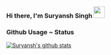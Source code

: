 ### Hi there, I'm Suryansh Singh <img src="https://raw.githubusercontent.com/MartinHeinz/MartinHeinz/master/wave.gif" width="30px">


### Github Usage ~ Status

[![Suryansh's github stats](https://github-readme-stats.vercel.app/api?username=surya64473&theme=dark&show_icons=true)](https://github.com/surya64473/github-readme-stats)

<!---
surya64473/surya64473 is a ✨ special ✨ repository because its `README.md` (this file) appears on your GitHub profile.
You can click the Preview link to take a look at your changes.
--->
